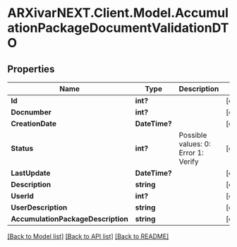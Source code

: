 # ARXivarNEXT.Client.Model.AccumulationPackageDocumentValidationDTO
## Properties

Name | Type | Description | Notes
------------ | ------------- | ------------- | -------------
**Id** | **int?** |  | [optional] 
**Docnumber** | **int?** |  | [optional] 
**CreationDate** | **DateTime?** |  | [optional] 
**Status** | **int?** | Possible values:  0: Error  1: Verify  | [optional] 
**LastUpdate** | **DateTime?** |  | [optional] 
**Description** | **string** |  | [optional] 
**UserId** | **int?** |  | [optional] 
**UserDescription** | **string** |  | [optional] 
**AccumulationPackageDescription** | **string** |  | [optional] 

[[Back to Model list]](../README.md#documentation-for-models) [[Back to API list]](../README.md#documentation-for-api-endpoints) [[Back to README]](../README.md)

